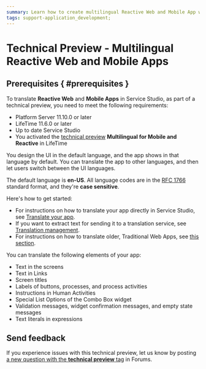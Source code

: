 ```yaml
---
summary: Learn how to create multilingual Reactive Web and Mobile App with OutSystems. This feature is a technical preview.
tags: support-application_development;
---
```


# Technical Preview - Multilingual Reactive Web and Mobile Apps

<div class="info" markdown="1">

## Prerequisites { #prerequisites }

To translate **Reactive Web** and **Mobile Apps** in Service Studio, as part of a technical preview, you need to meet the following requirements:

* Platform Server 11.10.0 or later
* LifeTime 11.6.0 or later
* Up to date Service Studio
* You activated the [technical preview](https://success.outsystems.com/Support/Enterprise_Customers/Upgrading/Technical_Preview_features) **Multilingual for Mobile and Reactive** in LifeTime

</div>

You design the UI in the default language, and the app shows in that language by default. You can translate the app to other languages, and then let users switch between the UI languages.

The default language is **en-US**. All language codes are in the [RFC 1766](https://tools.ietf.org/html/rfc1766) standard format, and they're **case sensitive**.

Here's how to get started:

* For instructions on how to translate your app directly in Service Studio, see [Translate your app](translate-your-app.md).
* If you want to extract text for sending it to a translation service, see [Translation management](translation-management.md).
* For instructions on how to translate older, Traditional Web Apps, see [this section](../multilingual/intro.md).

You can translate the following elements of your app:

* Text in the screens
* Text in Links
* Screen titles
* Labels of buttons, processes, and process activities
* Instructions in Human Activities
* Special List Options of the Combo Box widget
* Validation messages, widget confirmation messages, and empty state messages
* Text literals in expressions


## Send feedback

If you experience issues with this technical preview, let us know by posting [a new question with the **technical preview** tag](https://www.outsystems.com/forums/tag/6875/technical-preview/) in Forums.